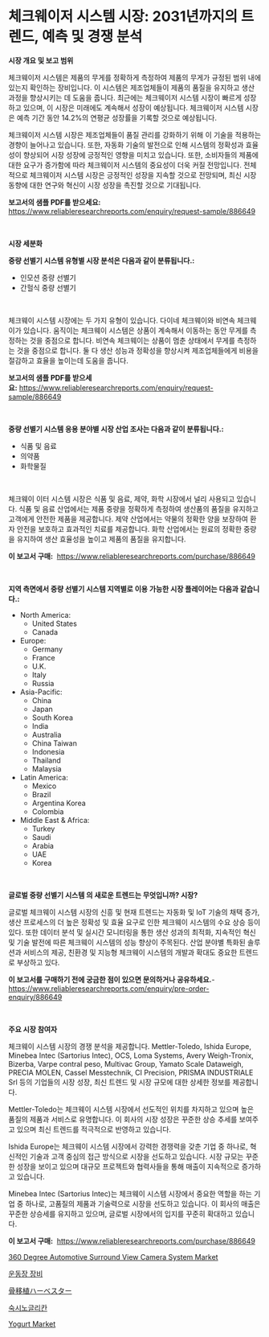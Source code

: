 <p><h1>체크웨이저 시스템 시장: 2031년까지의 트렌드, 예측 및 경쟁 분석</h1></p><p><strong>시장 개요 및 보고 범위</strong></p>
<p><p>체크웨이저 시스템은 제품의 무게를 정확하게 측정하여 제품의 무게가 규정된 범위 내에 있는지 확인하는 장비입니다. 이 시스템은 제조업체들이 제품의 품질을 유지하고 생산 과정을 향상시키는 데 도움을 줍니다. 최근에는 체크웨이저 시스템 시장이 빠르게 성장하고 있으며, 이 시장은 미래에도 계속해서 성장이 예상됩니다. 체크웨이저 시스템 시장은 예측 기간 동안 14.2%의 연평균 성장률을 기록할 것으로 예상됩니다. </p><p>체크웨이저 시스템 시장은 제조업체들이 품질 관리를 강화하기 위해 이 기술을 적용하는 경향이 늘어나고 있습니다. 또한, 자동화 기술의 발전으로 인해 시스템의 정확성과 효율성이 향상되어 시장 성장에 긍정적인 영향을 미치고 있습니다. 또한, 소비자들의 제품에 대한 요구가 증가함에 따라 체크웨이저 시스템의 중요성이 더욱 커질 전망입니다. 전체적으로 체크웨이저 시스템 시장은 긍정적인 성장을 지속할 것으로 전망되며, 최신 시장 동향에 대한 연구와 혁신이 시장 성장을 촉진할 것으로 기대됩니다.</p></p>
<p><strong>보고서의 샘플 PDF를 받으세요:</strong> <a href="https://www.reliableresearchreports.com/enquiry/request-sample/886649">https://www.reliableresearchreports.com/enquiry/request-sample/886649</a></p>
<p>&nbsp;</p>
<p><strong>시장 세분화</strong></p>
<p><strong>중량 선별기 시스템 유형별 시장 분석은 다음과 같이 분류됩니다.:</strong></p>
<p><ul><li>인모션 중량 선별기</li><li>간헐식 중량 선별기</li></ul></p>
<p>&nbsp;</p>
<p><p>체크웨이 시스템 시장에는 두 가지 유형이 있습니다. 다이네 체크웨이와 비연속 체크웨이가 있습니다. 움직이는 체크웨이 시스템은 상품이 계속해서 이동하는 동안 무게를 측정하는 것을 중점으로 합니다. 비연속 체크웨이는 상품이 멈춘 상태에서 무게를 측정하는 것을 중점으로 합니다. 둘 다 생산 성능과 정확성을 향상시켜 제조업체들에게 비용을 절감하고 효율을 높이는데 도움을 줍니다.</p></p>
<p><strong>보고서의 샘플 PDF를 받으세요:</strong>&nbsp;<a href="https://www.reliableresearchreports.com/enquiry/request-sample/886649">https://www.reliableresearchreports.com/enquiry/request-sample/886649</a></p>
<p>&nbsp;</p>
<p><strong> 중량 선별기 시스템 응용 분야별 시장 산업 조사는 다음과 같이 분류됩니다.:</strong></p>
<p><ul><li>식품 및 음료</li><li>의약품</li><li>화학물질</li></ul></p>
<p>&nbsp;</p>
<p><p>체크웨이 이터 시스템 시장은 식품 및 음료, 제약, 화학 시장에서 널리 사용되고 있습니다. 식품 및 음료 산업에서는 제품 중량을 정확하게 측정하여 생산품의 품질을 유지하고 고객에게 안전한 제품을 제공합니다. 제약 산업에서는 약물의 정확한 양을 보장하여 환자 안전을 보호하고 효과적인 치료를 제공합니다. 화학 산업에서는 원료의 정확한 중량을 유지하여 생산 효율성을 높이고 제품의 품질을 유지합니다.</p></p>
<p><strong>이 보고서 구매:</strong>&nbsp; <a href="https://www.reliableresearchreports.com/purchase/886649">https://www.reliableresearchreports.com/purchase/886649</a></p>
<p>&nbsp;</p>
<p><strong>지역 측면에서 중량 선별기 시스템 지역별로 이용 가능한 시장 플레이어는 다음과 같습니다.:</strong></p>
<p><ul>
    <li>
        North America:
        <ul>
            <li>United States</li>
            <li>Canada</li>
        </ul>
    </li>
    <li>
        Europe:
        <ul>
            <li>Germany</li>
            <li>France</li>
            <li>U.K.</li>
            <li>Italy</li>
            <li>Russia</li>
        </ul>
    </li>
    <li>
        Asia-Pacific:
        <ul>
            <li>China</li>
            <li>Japan</li>
            <li>South Korea</li>
            <li>India</li>
            <li>Australia</li>
            <li>China Taiwan</li>
            <li>Indonesia</li>
            <li>Thailand</li>
            <li>Malaysia</li>
        </ul>
    </li>
    <li>
        Latin America:
        <ul>
            <li>Mexico</li>
            <li>Brazil</li>
            <li>Argentina Korea</li>
            <li>Colombia</li>
        </ul>
    </li>
    <li>
        Middle East & Africa:
        <ul>
            <li>Turkey</li>
            <li>Saudi</li>
            <li>Arabia</li>
            <li>UAE</li>
            <li>Korea</li>
        </ul>
    </li>
    </ul></p>
<p>&nbsp;</p>
<p><strong>글로벌 중량 선별기 시스템 의 새로운 트렌드는 무엇입니까? 시장?</strong></p>
<p><p>글로벌 체크웨이 시스템 시장의 신흥 및 현재 트렌드는 자동화 및 IoT 기술의 채택 증가, 생산 프로세스의 더 높은 정확성 및 효율 요구로 인한 체크웨이 시스템의 수요 상승 등이 있다. 또한 데이터 분석 및 실시간 모니터링을 통한 생산 성과의 최적화, 지속적인 혁신 및 기술 발전에 따른 체크웨이 시스템의 성능 향상이 주목된다. 산업 분야별 특화된 솔루션과 서비스의 제공, 친환경 및 지능형 체크웨이 시스템의 개발과 확대도 중요한 트렌드로 부상하고 있다.</p></p>
<p><strong>이 보고서를 구매하기 전에 궁금한 점이 있으면 문의하거나 공유하세요.</strong>- <a href="https://www.reliableresearchreports.com/enquiry/pre-order-enquiry/886649">https://www.reliableresearchreports.com/enquiry/pre-order-enquiry/886649</a></p>
<p>&nbsp;</p>
<p><strong>주요 시장 참여자</strong></p>
<p><p>체크웨이 시스템 시장의 경쟁 분석을 제공합니다. Mettler-Toledo, Ishida Europe, Minebea Intec (Sartorius Intec), OCS, Loma Systems, Avery Weigh-Tronix, Bizerba, Varpe contral peso, Multivac Group, Yamato Scale Dataweigh, PRECIA MOLEN, Cassel Messtechnik, CI Precision, PRISMA INDUSTRIALE Srl 등의 기업들의 시장 성장, 최신 트렌드 및 시장 규모에 대한 상세한 정보를 제공합니다.</p><p>Mettler-Toledo는 체크웨이 시스템 시장에서 선도적인 위치를 차지하고 있으며 높은 품질의 제품과 서비스로 유명합니다. 이 회사의 시장 성장은 꾸준한 상승 추세를 보여주고 있으며 최신 트렌드를 적극적으로 반영하고 있습니다.</p><p>Ishida Europe는 체크웨이 시스템 시장에서 강력한 경쟁력을 갖춘 기업 중 하나로, 혁신적인 기술과 고객 중심의 접근 방식으로 시장을 선도하고 있습니다. 시장 규모는 꾸준한 성장을 보이고 있으며 대규모 프로젝트와 협력사들을 통해 매출이 지속적으로 증가하고 있습니다.</p><p>Minebea Intec (Sartorius Intec)는 체크웨이 시스템 시장에서 중요한 역할을 하는 기업 중 하나로, 고품질의 제품과 기술력으로 시장을 선도하고 있습니다. 이 회사의 매출은 꾸준한 상승세를 유지하고 있으며, 글로벌 시장에서의 입지를 꾸준히 확대하고 있습니다.</p></p>
<p><strong>이 보고서 구매:</strong>&nbsp;&nbsp;<a href="https://www.reliableresearchreports.com/purchase/886649">https://www.reliableresearchreports.com/purchase/886649</a></p>
<p><p><a href="https://issuu.com/reportprime-2/docs/360-degree-automotive-surround-view-camera-system-">360 Degree Automotive Surround View Camera System Market</a></p><p><a href="https://github.com/BrettWeberrt8767765/Market-Research-Report-List-1/blob/main/517465016060.md">운동장 장비</a></p><p><a href="https://github.com/jkjreqjscoxx7/Market-Research-Report-List-1/blob/main/918698017387.md">骨移植ハーベスター</a></p><p><a href="https://github.com/nuekbpymrrz5/Market-Research-Report-List-1/blob/main/982387716059.md">숙시노글리칸</a></p><p><a href="https://github.com/yoshih12/Market-Research-Report-List-2/blob/main/yogurt-market.md">Yogurt Market</a></p></p>
